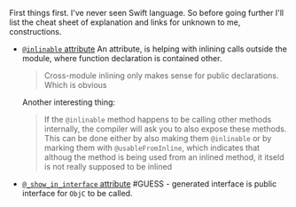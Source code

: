 First things first. I've never seen Swift language. So before going further I'll list the cheat sheet of explanation and links for unknown to me, constructions.

- [`@inlinable` attribute](https://swiftrocks.com/understanding-inlinable-in-swift)
  An attribute, is helping with inlining calls outside the module, where function declaration is contained other.
  > Cross-module inlining only makes sense for public declarations. Which is obvious
  
  Another interesting thing:
  >If the `@inlinable` method happens to be calling other methods internally, the compiler will ask you to also expose these methods. This can be done either by also making them `@inlinable` or by marking them with `@usableFromInline`, which indicates that althoug the method is being used from an inlined method, it itseld is not really supposed to be inlined

- [`@_show_in_interface` attribute](https://github.com/swiftlang/swift/blob/main/docs/ReferenceGuides/UnderscoredAttributes.md#_show_in_interface)
  #GUESS - generated interface is public interface for `ObjC` to be called.